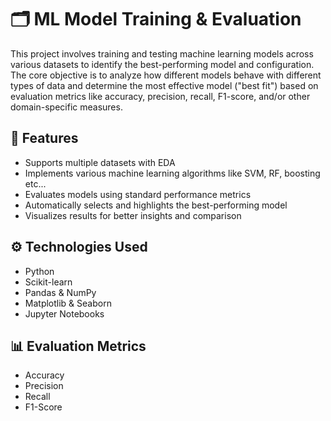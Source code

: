 #  🗂️  ML Model Training & Evaluation

This project involves training and testing machine learning models across various datasets to identify the best-performing model and configuration. The core objective is to analyze how different models behave with different types of data and determine the most effective model ("best fit") based on evaluation metrics like accuracy, precision, recall, F1-score, and/or other domain-specific measures.

## 🚀 Features

- Supports multiple datasets with EDA
- Implements various machine learning algorithms like SVM, RF, boosting etc...
- Evaluates models using standard performance metrics
- Automatically selects and highlights the best-performing model
- Visualizes results for better insights and comparison

## ⚙️ Technologies Used

- Python
- Scikit-learn
- Pandas & NumPy 
- Matplotlib & Seaborn
- Jupyter Notebooks

## 📊 Evaluation Metrics

- Accuracy
- Precision
- Recall
- F1-Score

